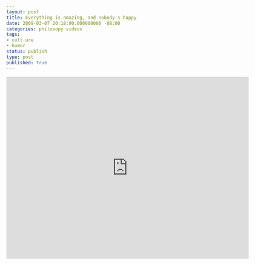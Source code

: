 ```yaml
---
layout: post
title: Everything is amazing, and nobody's happy
date: 2009-03-07 20:18:00.000000000 -08:00
categories: philosopy videos
tags:
- cult.ure
- humor
status: publish
type: post
published: true
---
```

<iframe width="640" height="480" src="https://www.youtube.com/embed/uEY58fiSK8E" frameborder="0" allowfullscreen></iframe>
